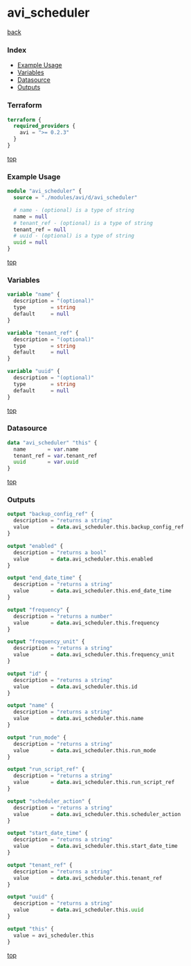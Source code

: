 # avi_scheduler

[back](../avi.md)

### Index

- [Example Usage](#example-usage)
- [Variables](#variables)
- [Datasource](#datasource)
- [Outputs](#outputs)

### Terraform

```terraform
terraform {
  required_providers {
    avi = ">= 0.2.3"
  }
}
```

[top](#index)

### Example Usage

```terraform
module "avi_scheduler" {
  source = "./modules/avi/d/avi_scheduler"

  # name - (optional) is a type of string
  name = null
  # tenant_ref - (optional) is a type of string
  tenant_ref = null
  # uuid - (optional) is a type of string
  uuid = null
}
```

[top](#index)

### Variables

```terraform
variable "name" {
  description = "(optional)"
  type        = string
  default     = null
}

variable "tenant_ref" {
  description = "(optional)"
  type        = string
  default     = null
}

variable "uuid" {
  description = "(optional)"
  type        = string
  default     = null
}
```

[top](#index)

### Datasource

```terraform
data "avi_scheduler" "this" {
  name       = var.name
  tenant_ref = var.tenant_ref
  uuid       = var.uuid
}
```

[top](#index)

### Outputs

```terraform
output "backup_config_ref" {
  description = "returns a string"
  value       = data.avi_scheduler.this.backup_config_ref
}

output "enabled" {
  description = "returns a bool"
  value       = data.avi_scheduler.this.enabled
}

output "end_date_time" {
  description = "returns a string"
  value       = data.avi_scheduler.this.end_date_time
}

output "frequency" {
  description = "returns a number"
  value       = data.avi_scheduler.this.frequency
}

output "frequency_unit" {
  description = "returns a string"
  value       = data.avi_scheduler.this.frequency_unit
}

output "id" {
  description = "returns a string"
  value       = data.avi_scheduler.this.id
}

output "name" {
  description = "returns a string"
  value       = data.avi_scheduler.this.name
}

output "run_mode" {
  description = "returns a string"
  value       = data.avi_scheduler.this.run_mode
}

output "run_script_ref" {
  description = "returns a string"
  value       = data.avi_scheduler.this.run_script_ref
}

output "scheduler_action" {
  description = "returns a string"
  value       = data.avi_scheduler.this.scheduler_action
}

output "start_date_time" {
  description = "returns a string"
  value       = data.avi_scheduler.this.start_date_time
}

output "tenant_ref" {
  description = "returns a string"
  value       = data.avi_scheduler.this.tenant_ref
}

output "uuid" {
  description = "returns a string"
  value       = data.avi_scheduler.this.uuid
}

output "this" {
  value = avi_scheduler.this
}
```

[top](#index)